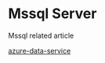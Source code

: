 # Mssql Server
Mssql related article 

[azure-data-service](azure-data-service/arc-enbaled-sqlmi-instance.md)
